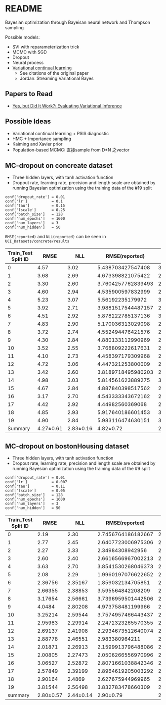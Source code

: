 # README

Bayesian optimization through Bayeisan neural network and Thompson sampling

Possible models:

- SVI with reparameterization trick
- MCMC with SGD
- Dropout
- Neural process
- [Variational continual learning](https://github.com/nvcuong/variational-continual-learning/blob/master/ddm/alg/vcl.py)
    - See citations of the original paper
    - Jordan: Streaming Variational Bayes

## Papers to Read

- [Yes, but Did It Work?: Evaluating Variational Inference](https://arxiv.org/pdf/1802.02538.pdf)

## Possible Ideas

- Variational continual learning + PSIS diagnostic
- HMC + Importance sampling
- Kaiming and Xavier prior
- Population-based MCMC: 直接sample from D*N 之vector

## MC-dropout on concreate dataset

- Three hidden layers, with tanh activation function
- Dropout rate, learning rate, precision and length scale are obtained by running Bayesian optimization using the training data of the #19 split

```
conf['dropout_rate'] = 0.01
conf['lr']           = 0.1
conf['tau']          = 0.15
conf['lscale']       = 0.25
conf['batch_size']   = 128
conf['num_epochs']   = 1600
conf['num_layers']   = 3
conf['num_hidden']   = 50
```

`RMSE(reported)` and `NLL(reported)` can be seen in `UCI_Datasets/concrete/results`

Train_Test Split ID | RMSE     | NLL      | RMSE(reported)       | NLL(reported)
--------------------|----------|----------|----------------------|----------------------
0                   | 4.57     | 3.02     | 5.438703427547408    | 3.0498930186595428
1                   | 3.68     | 2.69     | 4.673398821075422    | 2.930489207038067
2                   | 3.30     | 2.60     | 3.7604257762839493   | 2.7917025469190224
3                   | 4.60     | 2.94     | 4.535900597832999    | 2.9249630654602736
4                   | 5.23     | 3.07     | 5.56192235179972     | 3.0924028369497027
5                   | 3.92     | 2.71     | 3.9881517544487157   | 2.830087106592978
6                   | 4.51     | 2.92     | 5.878222785137136    | 3.028777661296283
7                   | 4.83     | 2.90     | 5.170036313029098    | 2.9874813175062247
8                   | 3.72     | 2.74     | 4.552494476421576    | 2.8692172804169984
9                   | 4.30     | 2.84     | 4.880133112990969    | 2.9762331118227525
10                  | 3.52     | 2.55     | 3.768809222617631    | 2.710934497558663
11                  | 4.10     | 2.73     | 4.458397179309968    | 2.8171335896701164
12                  | 4.72     | 3.06     | 4.447321253800009    | 2.882523035425393
13                  | 3.42     | 2.60     | 3.8189718495980203   | 2.7977036086593725
14                  | 4.98     | 3.03     | 5.814561623889275    | 3.0500209788479316
15                  | 4.67     | 2.84     | 4.887840398517562    | 2.9324900927453728
16                  | 3.17     | 2.70     | 4.543333343672162    | 2.9564102950535593
17                  | 4.42     | 2.92     | 4.44982560369068     | 2.8958148206484453
18                  | 4.85     | 2.93     | 5.917640186601453    | 3.127511896792499
19                  | 4.90     | 2.84     | 5.983116474630151    | 3.0813276071444693
Summary             | 4.27±0.61| 2.83±0.16| 4.82±0.72            | 2.93±0.11


## MC-dropout on bostonHousing dataset

- Three hidden layers, with tanh activation function
- Dropout rate, learning rate, precision and length scale are obtained by running Bayesian optimization using the training data of the #9 split

```
conf['dropout_rate'] = 0.01
conf['lr']           = 0.007
conf['tau']          = 0.11
conf['lscale']       = 0.05
conf['batch_size']   = 128
conf['num_epochs']   = 1600
conf['num_layers']   = 3
conf['num_hidden']   = 50
```

Train_Test Split ID | RMSE     | NLL      | RMSE(reported)       | NLL(reported)
--------------------|----------|----------|----------------------|----------------------
0                   | 2.19     | 2.30     | 2.7456764186182667   | 2.443888536053014
1                   | 2.77     | 2.45     | 2.6407723006975306   | 2.4483468750030273
2                   | 2.27     | 2.33     | 2.34984308942956     | 2.2449695537209813
3                   | 2.60     | 2.40     | 2.6616566967002213   | 2.346866850464276
4                   | 3.63     | 2.70     | 3.8541530268046373   | 2.7346083521004574
5                   | 2.08     | 2.29     | 1.9960197076622652   | 2.1788291741009265
6                   | 2.36756  | 2.35167  | 1.859032134705851    | 2.1446279770561327
7                   | 2.66355  | 2.38853  | 3.595564842208209    | 2.4841174240149497
8                   | 3.17654  | 2.56661  | 3.7396959501442506   | 2.634877140654101
9                   | 4.0484   | 2.80208  | 4.973758481199966    | 2.850389294755875
10                  | 3.25214  | 2.59544  | 3.7574957466443437   | 2.6083354898012274
11                  | 2.95983  | 2.29914  | 2.2472323265570355   | 2.1627209577135114
12                  | 2.69137  | 2.41908  | 2.2934673512640074   | 2.2995008226440277
13                  | 2.88778  | 2.46551  | 2.983380964211       | 2.3855348721884617
14                  | 2.01871  | 2.26913  | 2.1599913796488086   | 2.239866388395959
15                  | 2.00805  | 2.27473  | 2.0506266556970996   | 2.2248633555088224
16                  | 3.06527  | 2.52872  | 2.8071661038842346   | 2.3823056896606287
17                  | 2.57849  | 2.39199  | 2.8964619205003292   | 2.375882311866735
18                  | 2.90164  | 2.4869   | 2.627675944969965    | 2.3740385828094412
19                  | 3.81544  | 2.56498  | 3.832783478660309    | 2.474141878780316
summary             | 2.80±0.57| 2.44±0.14| 2.90±0.79            | 2.40±0.19
